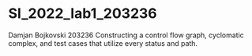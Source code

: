 # SI_2022_lab1_203236
Damjan Bojkovski 203236
Constructing a control flow graph, cyclomatic complex, and test cases that utilize every status and path.
